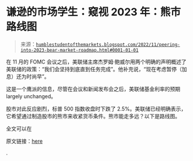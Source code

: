 <!--yml

分类：未分类

日期：2024-05-18 01:37:10

-->

# 谦逊的市场学生：窥视 2023 年：熊市路线图

> 来源：[`humblestudentofthemarkets.blogspot.com/2022/11/peering-into-2023-bear-market-roadmap.html#0001-01-01`](https://humblestudentofthemarkets.blogspot.com/2022/11/peering-into-2023-bear-market-roadmap.html#0001-01-01)

在 11 月的 FOMC 会议之后，美联储主席杰罗姆·鲍威尔用两个明确的声明概述了美联储的政策：“我们会坚持到底直到任务完成”。他补充说，“现在考虑暂停（加息）还为时尚早”。

这是一个鹰派的信息，尽管在会议和新闻发布会之后，美联储基金利率的预期 largely unchanged。

股市对此反应剧烈，标普 500 指数收盘时下跌了 2.5%。美联储已经明确表示，它希望通过制造股市的熊市来收紧货币条件。熊市能走多远？以下是路线图。

全文可以在

原文链接：[here](https://humblestudentofthemarkets.com/2022/11/05/peering-into-2023-a-bear-market-roadmap/)

.
